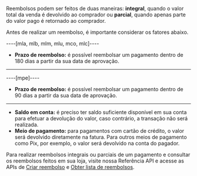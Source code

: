 Reembolsos podem ser feitos de duas maneiras: **integral**, quando o valor total da venda é devolvido ao comprador ou **parcial**, quando apenas parte do valor pago é retornado ao comprador.

Antes de realizar um reembolso, é importante considerar os fatores abaixo.

----[mla, mlb, mlm, mlu, mco, mlc]----
* **Prazo de reembolso:** é possível reembolsar um pagamento dentro de 180 dias a partir da sua data de aprovação. 
------------
----[mpe]----
* **Prazo de reembolso:** é possível reembolsar um pagamento dentro de 90 dias a partir da sua data de aprovação. 
------------
* **Saldo em conta:** é preciso ter saldo suficiente disponível em sua conta para efetuar a devolução do valor, caso contrário, a transação não será realizada.
* **Meio de pagamento:** para pagamentos com cartão de crédito, o valor será devolvido diretamente na fatura. Para outros meios de pagamento como Pix, por exemplo, o valor será devolvido na conta do pagador.

Para realizar reembolsos integrais ou parciais de um pagamento e consultar os reembolsos feitos em sua loja, visite nossa Referência API e acesse as APIs de [Criar reembolso](/developers/pt/reference/chargebacks/_payments_id_refunds/post) e [Obter lista de reembolsos](/developers/pt/reference/chargebacks/_payments_id_refunds/get).